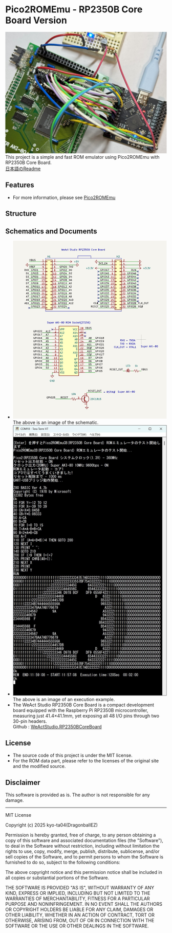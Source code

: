 # Pico2ROMEmu - RP2350B Core Board Version
![Pico2ROMEmu RP2350B Core Board](./IMG/Pico2ROMEmuPCB_CoreBoard_img_1.jpg)
This project is a simple and fast ROM emulator using Pico2ROMEmu with RP2350B Core Board.  
[日本語のReadme](./README.md)
## Features
- For more information, please see [Pico2ROMEmu](https://github.com/kyo-ta04/Pico2ROMEmuBR)

## Structure

## Schematics and Documents
- ![Pico2ROMEmuCB_sch](./IMG/Pico2ROMEmuCB_sch.jpg)
The above is an image of the schematic.
- ![Pico2ROMEmuBR_RUN_img](./IMG/Pico2ROMEmuCB_RUN_img.jpg)
The above is an image of an execution example.
- The WeAct Studio RP2350B Core Board is a compact development board equipped with the Raspberry Pi RP2350B microcontroller, measuring just 41.4×41.1mm, yet exposing all 48 I/O pins through two 30-pin headers.  
Github : [WeActStudio.RP2350BCoreBoard](https://github.com/WeActStudio/WeActStudio.RP2350BCoreBoard)


## License
- The source code of this project is under the MIT license.
- For the ROM data part, please refer to the licenses of the original site and the modified source.

## Disclaimer
This software is provided as is. The author is not responsible for any damage.

---

MIT License

Copyright (c) 2025 kyo-ta04(DragonballEZ)

Permission is hereby granted, free of charge, to any person obtaining a copy
of this software and associated documentation files (the "Software"), to deal
in the Software without restriction, including without limitation the rights
to use, copy, modify, merge, publish, distribute, sublicense, and/or sell
copies of the Software, and to permit persons to whom the Software is
furnished to do so, subject to the following conditions:

The above copyright notice and this permission notice shall be included in all
copies or substantial portions of the Software.

THE SOFTWARE IS PROVIDED "AS IS", WITHOUT WARRANTY OF ANY KIND, EXPRESS OR
IMPLIED, INCLUDING BUT NOT LIMITED TO THE WARRANTIES OF MERCHANTABILITY,
FITNESS FOR A PARTICULAR PURPOSE AND NONINFRINGEMENT. IN NO EVENT SHALL THE
AUTHORS OR COPYRIGHT HOLDERS BE LIABLE FOR ANY CLAIM, DAMAGES OR OTHER
LIABILITY, WHETHER IN AN ACTION OF CONTRACT, TORT OR OTHERWISE, ARISING FROM,
OUT OF OR IN CONNECTION WITH THE SOFTWARE OR THE USE OR OTHER DEALINGS IN THE
SOFTWARE.
